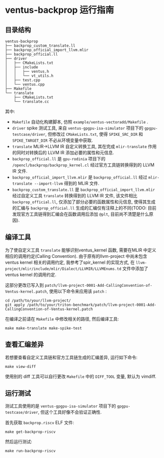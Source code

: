 # ventus-backprop 运行指南

## 目录结构
```
ventus-backprop
├── backprop_custom_translate.ll 
├── backprop_official_import_llvm.mlir
├── backprop_official.ll
├── driver
│   ├── CMakeLists.txt
│   ├── include
│   │   ├── ventus.h
│   │   └── vt_utils.h
│   ├── test.cpp
│   └── ventus.cpp
├── Makefile
└── translate
    ├── CMakeLists.txt
    └── translate.cc
```
其中:
- `Makefile` 自动化构建脚本, 仿照 `example/ventus-vectoradd/Makefile` .
- `driver` spike 测试工具, 来自 `ventus-gpgpu-isa-simulator` 项目下的 `gpgpu-testcase/driver`, 但修改过 `CMakeLists.txt`, 使得 `SPIKE_SRC_DIR` 和 `SPIKE_TARGET_DIR` 不必从环境变量中获取.
- `translate` MLIR->LLVM IR 自定义转换工具, 其在完成 `mlir-translate` 作用的同时对转换后的 LLVM IR 添加必要的属性和元信息.
- `backprop_official.ll` 是 `gpu-rodinia` 项目下的 `/opencl/backprop/backprop_kernel.cl` 经过官方工具链转换得到的 LLVM IR 文件.
- `backprop_official_import_llvm.mlir` 是 `backprop_official.ll` 经过 `mlir-translate --import-llvm` 得到的 MLIR 文件.
- `backprop_custom_translate.ll` 是 `backprop_official_import_llvm.mlir` 经过自定义工具 `translate` 转换得到的 LLVM IR 文件, 该文件相比 `backprop_official.ll`, 仅添加了部分必要的函数属性和元信息, 使得其生成的汇编与 `backprop_official.ll` 生成的汇编仅有注释上的不同(TODO: 目前发现官方工具链得到汇编会在函数调用后添加 `@plt`, 目前尚不清楚是什么原因).
## 编译工具
为了使自定义工具 `translate` 能够识别ventus_kernel 函数, 需要在MLIR 中定义相应的调用约定(Calling Convention). 由于原有的llvm-project 中尚未包含 ventus kernel 相关的调用约定, 我参考了spir_kernel 的实现方式, 在 `llvm-project/mlir/include/mlir/Dialect/LLVMIR/LLVMEnums.td` 文件中添加了ventus kernel 的调用约定.

这部分更改已写入到 `patch/llvm-project-0001-Add-CallingConvention-of-Ventus-kernel.patch`, 使用以下命令来应用该 `patch` :
```
cd /path/to/your/llvm-project/
git apply /path/to/your/triton-benchmark/patch/llvm-project-0001-Add-CallingConvention-of-Ventus-kernel.patch
```

在编译之前请在 `Makefile` 中修改相关的路径, 然后编译工具:
```
make make-translate make-spike-test
```
## 查看汇编差异
若想要查看自定义工具链和官方工具链生成的汇编差异, 运行如下命令:
```
make view-diff
```
使用别的 diff 工具可以自行更改 `Makefile` 中的 `DIFF_TOOL` 变量, 默认为 vimdiff.
## 运行测试
测试工具使用的是 `ventus-gpgpu-isa-simulator` 项目下的 `gpgpu-testcase/driver`, 但这个工具好像不会验证正确性.

首先获取 `backprop.riscv` ELF 文件:
```
make get-backprop-riscv
```

然后运行测试:
```
make run-backprop-riscv
```
